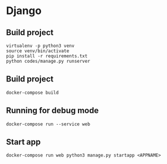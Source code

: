 # Django

## Build project

```
virtualenv -p python3 venv
source venv/bin/activate
pip install -r requirements.txt
python codes/manage.py runserver
```


## Build project

```
docker-compose build
```

## Running for debug mode
```
docker-compose run --service web
```

## Start app
```
docker-compose run web python3 manage.py startapp <APPNAME>
```
